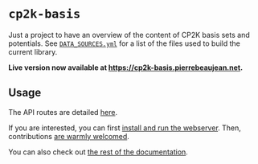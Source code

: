 # `cp2k-basis`

Just a project to have an overview of the content of CP2K basis sets and potentials.
See [`DATA_SOURCES.yml`](library/DATA_SOURCES.yml) for a list of the files used to build the current library.

**Live version now available at <https://cp2k-basis.pierrebeaujean.net>.**

## Usage

The API routes are detailed [here](./docs/api.md).

If you are interested, you can first [install and run the webserver](./docs/install.md#install-and-run).
Then, contributions [are warmly welcomed](./docs/install.md#contribute).

You can also check out [the rest of the documentation](./docs/).